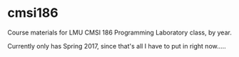 # cmsi186
Course materials for LMU CMSI 186 Programming Laboratory class, by year.

Currently only has Spring 2017, since that's all I have to put in right now.....


